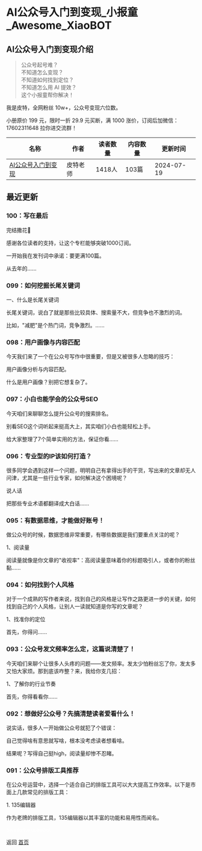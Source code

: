 # AI公众号入门到变现_小报童_Awesome_XiaoBOT

## AI公众号入门到变现介绍
> 公众号起号难？    
不知道怎么变现？    
不知道如何找到定位？    
不知道怎么用 AI 提效？    
这个小报童帮你解决！    
    
我是皮特，全网粉丝 10w+，公众号变现六位数。    
    
小册原价 199 元，限时一折 29.9 元买断，满 1000 涨价，订阅后加微信： 17602311648 拉你进交流群！  
  


|名称|作者|读者数量|内容数量|更新时间|
|---|---|---|---|---|
|[AI公众号入门到变现](https://xiaobot.net/p/Peter007?refer=9c3f1c95-a052-465a-9902-f6d75080262a)|皮特老师|1418人|103篇|2024-07-19|

## 最近更新
### 100：写在最后

完结撒花🎉

感谢各位读者的支持，让这个专栏能够突破1000订阅。

一开始我在发刊词中承诺：要更满100篇。

从去年的......

### 099：如何挖掘长尾关键词

一、什么是长尾关键词

长尾关键词，说白了就是那些比较具体、搜索量不大，但竞争也不激烈的词。

比如，"减肥"是个热门词，竞争激烈。......

### 098：用户画像与内容匹配

今天我们来了一个在公众号写作中很重要，但是又被很多人忽略的技巧：

用户画像分析与内容匹配。

什么是用户画像？别把它想复杂了。

### 097：小白也能学会的公众号SEO

今天咱们来聊聊怎么提升公众号的搜索排名。

别看SEO这个词听起来挺高大上，其实咱们小白也能轻松上手。

给大家整理了7个简单实用的方法，保证你看......

### 096：专业型的IP该如何打造？

很多同学会遇到这样一个问题，明明自己有拿得出手的干货，写出来的文章却无人问津，尤其是一些行业专家，如何解决这个困境呢？

说人话

把那些专业术语都翻译成大白话......

### 095：有数据思维，才能做好账号！

做公众号的时候，数据思维非常重要，有哪些数据是我们要重点关注的呢？

1、阅读量

阅读量就像是你文章的"收视率"：高阅读量意味着你的标题吸引人，或者你的粉丝黏......

### 094：如何找到个人风格

对于一个成熟的写作者来说，找到自己的风格是让写作之路更进一步的关键，如何找到自己的个人风格，让别人一读就知道是你写的文章呢？

1、找准你的定位

首先，你得问......

### 093：公众号发文频率怎么定，这篇说清楚了！

今天咱们来聊个让很多人头疼的问题——发文频率。发太少怕粉丝忘了你，发太多又怕大家烦。那到底该咋整？来，我给你支几招：

1、了解你的行业节奏

首先，你得看看你......

### 092：想做好公众号？先搞清楚读者爱看什么！

说实话，很多人一开始做公众号就犯了个错误：

自己觉得啥有意思就写啥，根本没考虑读者想看啥。

结果呢？写得自己挺high，阅读量却惨不忍睹。

### 091：公众号排版工具推荐

在公众号运营中，选择一个适合自己的排版工具可以大大提高工作效率。以下是市面上几款常见的排版工具：

1\. 135编辑器

作为老牌的排版工具，135编辑器以其丰富的功能和易用性而闻名。


<a href="https://github.com/Reno9527/awesome-xiaobot" style="color: white; text-decoration: none;">awesome-xiaobot</a>

返回 [首页](../README.md)
